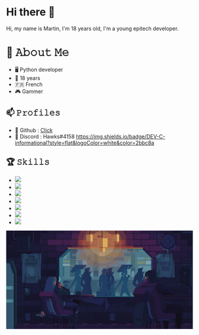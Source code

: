 
# Hi there 👋
Hi, my name is Martin, I'm 18 years old, I'm a young epitech developer.

# :book: 𝙰𝚋𝚘𝚞𝚝 𝙼𝚎
- 🖥 Python developer
- 💼 18 years
- 🇫🇷 French
- 🎮 Gammer

## 📫 𝙿𝚛𝚘𝚏𝚒𝚕𝚎𝚜
- 🖤 Github : [Click](https://github.com/HawksDev)
- 💬 Discord : Hawks#4158
https://img.shields.io/badge/DEV-C-informational?style=flat&logoColor=white&color=2bbc8a
## 🏆 𝚂𝚔𝚒𝚕𝚕𝚜
- ![](https://img.shields.io/badge/DEV-C-informational?style=flat&logoColor=white&color=2bbc8a)
- ![](https://img.shields.io/badge/DEV-Python-informational?style=flat&logoColor=white&color=2bbc8a)
- ![](https://img.shields.io/badge/DEV-HTML-%232eb083?style=flat&logoColor=white&color=2bbc8a)
- ![](https://img.shields.io/badge/DEV-CSS-%232eb083?style=flat&logoColor=white&color=2bbc8a)
- ![](https://img.shields.io/badge/DEV-PHP-informational?style=flat&logoColor=white&color=2bbc8a)
- ![](https://img.shields.io/badge/DEV-JS-informational?style=flat&logoColor=white&color=2bbc8a)
- ![](https://img.shields.io/badge/DEV-JAVA-informational?style=flat&logoColor=white&color=2bbc8a)

<img src="https://github.com/HawksDev/HawksDev/blob/main/SociableCleanErmine-max-1mb.gif">
